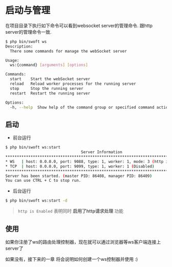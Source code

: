 # 启动与管理

在项目目录下执行如下命令可以看到websocket server的管理命令. 跟http server的管理命令一致.

```bash
$ php bin/swoft ws
Description:
  There some commands for manage the webSocket server

Usage:
  ws:{command} [arguments] [options]

Commands:
  start    Start the webSocket server
  reload   Reload worker processes for the running server
  stop     Stop the running server
  restart  Restart the running server

Options:
  -h, --help  Show help of the command group or specified command action

```

## 启动

- 前台运行

```bash
$ php bin/swoft ws:start
                                 Server Information
************************************************************************************
* WS   | host: 0.0.0.0, port: 9088, type: 1, worker: 1, mode: 3 (http is Enabled)
* TCP  | host: 0.0.0.0, port: 9099, type: 1, worker: 1 (Disabled)
************************************************************************************
Server has been started. (master PID: 86408, manager PID: 86409)
You can use CTRL + C to stop run.
```

- 后台运行

```bash
$ php bin/swoft ws:start -d
```

> `http is Enabled` 表明同时 **启用了http请求处理** 功能

## 使用

如果你注册了ws的路由处理控制器，现在就可以通过浏览器等ws客户端连接上server了

如果没有，接下来的一章 将会说明如何创建一个ws控制器并使用 :)


